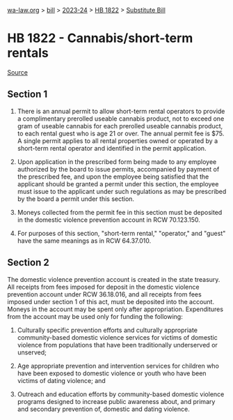 [wa-law.org](/) > [bill](/bill/) > [2023-24](/bill/2023-24/) > [HB 1822](/bill/2023-24/hb/1822/) > [Substitute Bill](/bill/2023-24/hb/1822/S/)

# HB 1822 - Cannabis/short-term rentals

[Source](http://lawfilesext.leg.wa.gov/biennium/2023-24/Pdf/Bills/House%20Bills/1822-S.pdf)

## Section 1
1. There is an annual permit to allow short-term rental operators to provide a complimentary prerolled useable cannabis product, not to exceed one gram of useable cannabis for each prerolled useable cannabis product, to each rental guest who is age 21 or over. The annual permit fee is $75. A single permit applies to all rental properties owned or operated by a short-term rental operator and identified in the permit application.

2. Upon application in the prescribed form being made to any employee authorized by the board to issue permits, accompanied by payment of the prescribed fee, and upon the employee being satisfied that the applicant should be granted a permit under this section, the employee must issue to the applicant under such regulations as may be prescribed by the board a permit under this section.

3. Moneys collected from the permit fee in this section must be deposited in the domestic violence prevention account in RCW 70.123.150.

4. For purposes of this section, "short-term rental," "operator," and "guest" have the same meanings as in RCW 64.37.010.

## Section 2
The domestic violence prevention account is created in the state treasury. All receipts from fees imposed for deposit in the domestic violence prevention account under RCW 36.18.016, and all receipts from fees imposed under section 1 of this act, must be deposited into the account. Moneys in the account may be spent only after appropriation. Expenditures from the account may be used only for funding the following:

1. Culturally specific prevention efforts and culturally appropriate community-based domestic violence services for victims of domestic violence from populations that have been traditionally underserved or unserved;

2. Age appropriate prevention and intervention services for children who have been exposed to domestic violence or youth who have been victims of dating violence; and

3. Outreach and education efforts by community-based domestic violence programs designed to increase public awareness about, and primary and secondary prevention of, domestic and dating violence.
